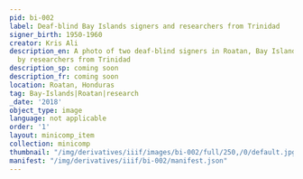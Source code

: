```yaml
---
pid: bi-002
label: Deaf-blind Bay Islands signers and researchers from Trinidad
signer_birth: 1950-1960
creator: Kris Ali
description_en: A photo of two deaf-blind signers in Roatan, Bay Islands being recorded
  by researchers from Trinidad
description_sp: coming soon
description_fr: coming soon
location: Roatan, Honduras
tag: Bay-Islands|Roatan|research
_date: '2018'
object_type: image
language: not applicable
order: '1'
layout: minicomp_item
collection: minicomp
thumbnail: "/img/derivatives/iiif/images/bi-002/full/250,/0/default.jpg"
manifest: "/img/derivatives/iiif/bi-002/manifest.json"
---
```

